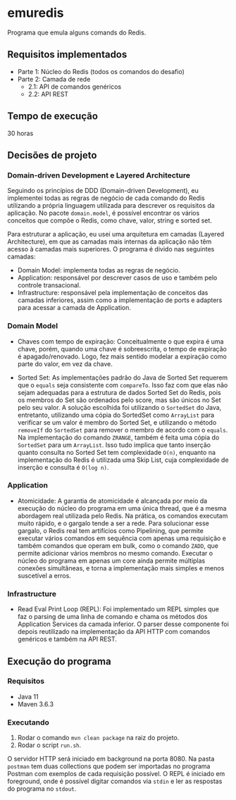 # emuredis

Programa que emula alguns comands do Redis.

## Requisitos implementados

- Parte 1: Núcleo do Redis (todos os comandos do desafio)
- Parte 2: Camada de rede
    - 2.1: API de comandos genéricos
    - 2.2: API REST

## Tempo de execução

30 horas

## Decisões de projeto

### Domain-driven Development e Layered Architecture

Seguindo os princípios de DDD (Domain-driven Development), eu implementei todas as regras de negócio
de cada comando do Redis utilizando a própria linguagem utilizada para descrever os requisitos da
aplicação. No pacote `domain.model`, é possível encontrar os vários conceitos que compõe o Redis,
como chave, valor, string e sorted set.

Para estruturar a aplicação, eu usei uma arquitetura em camadas (Layered Architecture), em que as
camadas mais internas da aplicação não têm acesso à camadas mais superiores. O programa é divido nas
seguintes camadas:

- Domain Model: implementa todas as regras de negócio.
- Application: responsável por descrever casos de uso e também pelo controle transacional.
- Infrastructure: responsável pela implementação de conceitos das camadas inferiores, assim como
a implementação de ports e adapters para acessar a camada de Application.

### Domain Model

- Chaves com tempo de expiração: Conceitualmente o que expira é uma chave, porém, quando uma chave é
sobreescrita, o tempo de expiração é apagado/renovado. Logo, fez mais sentido modelar a expiração
como parte do valor, em vez da chave.

- Sorted Set: As implementações padrão do Java de Sorted Set requerem que o `equals` seja consistente
com `compareTo`. Isso faz com que elas não sejam adequadas para a estrutura de dados Sorted Set do
Redis, pois os membros do Set são ordenados pelo score, mas são únicos no Set pelo seu valor. A
solução escolhida foi utilizando o `SortedSet` do Java, entretanto, utilizando uma cópia do SortedSet
como `ArrayList` para verificar se um valor é membro do Sorted Set, e utilizando o método `removeIf`
do `SortedSet` para remover o membro de acordo com o `equals`. Na implementação do comando `ZRANGE`,
também é feita uma cópia do `SortedSet` para um `ArrayList`. Isso tudo implica que tanto inserção
quanto consulta no Sorted Set tem complexidade `O(n)`, enquanto na implementação do Redis é
utilizada uma Skip List, cuja complexidade de inserção e consulta é `O(log n)`.

### Application

- Atomicidade: A garantia de atomicidade é alcançada por meio da execução do núcleo do programa em
uma única thread, que é a mesma abordagem real utilizada pelo Redis. Na prática, os comandos
executam muito rápido, e o gargalo tende a ser a rede. Para solucionar esse gargalo, o Redis real
tem artifícios como Pipelining, que permite executar vários comandos em sequência com apenas uma
requisição e também comandos que operam em bulk, como o comando `ZADD`, que permite adicionar vários
membros no mesmo comando. Executar o núcleo do programa em apenas um core ainda permite múltiplas
conexões simultâneas, e torna a implementação mais simples e menos suscetível a erros.

### Infrastructure

- Read Eval Print Loop (REPL): Foi implementado um REPL simples que faz o parsing de uma linha de
comando e chama os métodos dos Application Services da camada inferior. O parser desse componente
foi depois reutilizado na implementação da API HTTP com comandos genéricos e também na API REST.

## Execução do programa

### Requisitos

- Java 11
- Maven 3.6.3

### Executando

1. Rodar o comando `mvn clean package` na raiz do projeto.
2. Rodar o script `run.sh`.

O servidor HTTP será iniciado em background na porta 8080. Na pasta `postman` tem duas collections
que podem ser importadas no programa Postman com exemplos de cada requisição possível. O REPL é
iniciado em foreground, onde é possível digitar comandos via `stdin` e ler as respostas do programa
no `stdout`.
